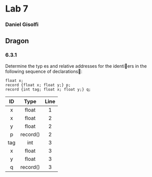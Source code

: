 # Lab 7

### Daniel Gisolfi

## Dragon

### 6.3.1

Determine the typ es and relative addresses for the identi􏰁ers in the following sequence of declarations􏰖:

```
float x;
record {float x; float y;} p;
record {int tag; float x; float y;} q;
```

|  ID  |   Type   | Line |
| :--: | :------: | :--: |
|  x   |  float   |  1   |
|  x   |  float   |  2   |
|  y   |  float   |  2   |
|  p   | record() |  2   |
| tag  |   int    |  3   |
|  x   |  float   |  3   |
|  y   |  float   |  3   |
|  q   | record() |  3   |

